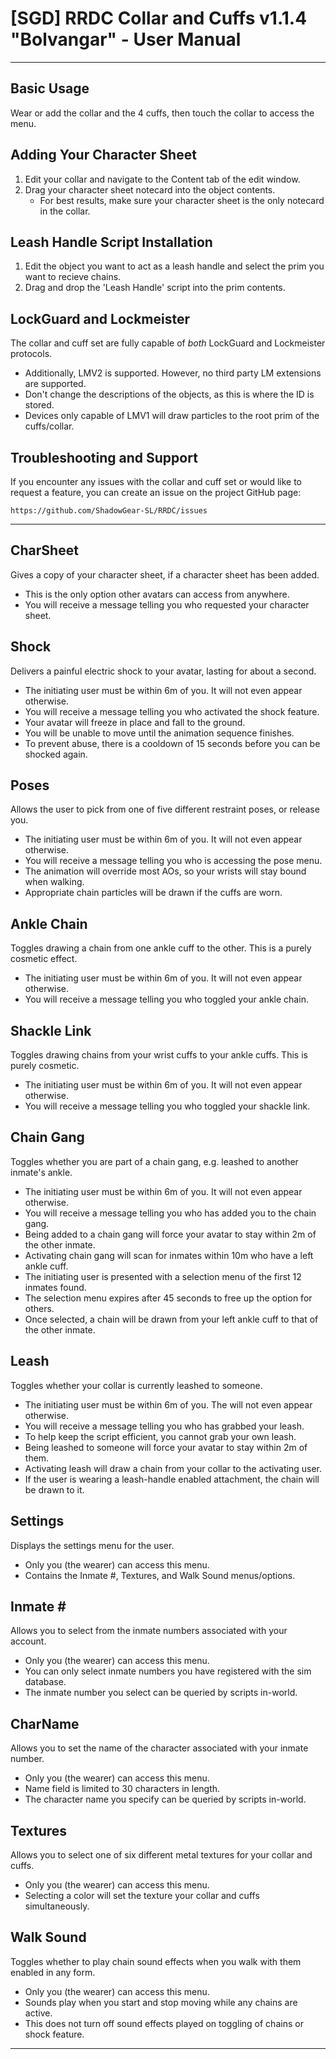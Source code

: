 # [SGD] RRDC Collar and Cuffs v1.1.4 "Bolvangar" - User Manual #

---------------------------------------------------------------------------------------------------

## Basic Usage ##
Wear or add the collar and the 4 cuffs, then touch the collar to access the menu.

## Adding Your Character Sheet ##
1. Edit your collar and navigate to the Content tab of the edit window.
2. Drag your character sheet notecard into the object contents.
    * For best results, make sure your character sheet is the only notecard in the collar.

## Leash Handle Script Installation ##
1. Edit the object you want to act as a leash handle and select the prim you want to recieve chains.
2. Drag and drop the 'Leash Handle' script into the prim contents.

## LockGuard and Lockmeister ##
The collar and cuff set are fully capable of _both_ LockGuard and Lockmeister protocols.
* Additionally, LMV2 is supported. However, no third party LM extensions are supported.
* Don't change the descriptions of the objects, as this is where the ID is stored.
* Devices only capable of LMV1 will draw particles to the root prim of the cuffs/collar.

## Troubleshooting and Support ##
If you encounter any issues with the collar and cuff set or would like to request a feature,
you can create an issue on the project GitHub page:

    https://github.com/ShadowGear-SL/RRDC/issues

---------------------------------------------------------------------------------------------------

## CharSheet ##
Gives a copy of your character sheet, if a character sheet has been added.
* This is the only option other avatars can access from anywhere.
* You will receive a message telling you who requested your character sheet.

## Shock ##
Delivers a painful electric shock to your avatar, lasting for about a second.
* The initiating user must be within 6m of you. It will not even appear otherwise.
* You will receive a message telling you who activated the shock feature.
* Your avatar will freeze in place and fall to the ground.
* You will be unable to move until the animation sequence finishes.
* To prevent abuse, there is a cooldown of 15 seconds before you can be shocked again.

## Poses ##
Allows the user to pick from one of five different restraint poses, or release you.
* The initiating user must be within 6m of you. It will not even appear otherwise.
* You will receive a message telling you who is accessing the pose menu.
* The animation will override most AOs, so your wrists will stay bound when walking.
* Appropriate chain particles will be drawn if the cuffs are worn.

## Ankle Chain ##
Toggles drawing a chain from one ankle cuff to the other. This is a purely cosmetic effect.
* The initiating user must be within 6m of you. It will not even appear otherwise.
* You will receive a message telling you who toggled your ankle chain.

## Shackle Link ##
Toggles drawing chains from your wrist cuffs to your ankle cuffs. This is purely cosmetic.
* The initiating user must be within 6m of you. It will not even appear otherwise.
* You will receive a message telling you who toggled your shackle link.

## Chain Gang ##
Toggles whether you are part of a chain gang, e.g. leashed to another inmate's ankle.
* The initiating user must be within 6m of you. It will not even appear otherwise.
* You will receive a message telling you who has added you to the chain gang.
* Being added to a chain gang will force your avatar to stay within 2m of the other inmate.
* Activating chain gang will scan for inmates within 10m who have a left ankle cuff.
* The initiating user is presented with a selection menu of the first 12 inmates found.
* The selection menu expires after 45 seconds to free up the option for others.
* Once selected, a chain will be drawn from your left ankle cuff to that of the other inmate.

## Leash ##
Toggles whether your collar is currently leashed to someone.
* The initiating user must be within 6m of you. The will not even appear otherwise.
* You will receive a message telling you who has grabbed your leash.
* To help keep the script efficient, you cannot grab your own leash.
* Being leashed to someone will force your avatar to stay within 2m of them.
* Activating leash will draw a chain from your collar to the activating user.
* If the user is wearing a leash-handle enabled attachment, the chain will be drawn to it.

## Settings ##
Displays the settings menu for the user.
* Only you (the wearer) can access this menu.
* Contains the Inmate #, Textures, and Walk Sound menus/options.

## Inmate # ##
Allows you to select from the inmate numbers associated with your account.
* Only you (the wearer) can access this menu.
* You can only select inmate numbers you have registered with the sim database.
* The inmate number you select can be queried by scripts in-world.

## CharName ##
Allows you to set the name of the character associated with your inmate number.
* Only you (the wearer) can access this menu.
* Name field is limited to 30 characters in length.
* The character name you specify can be queried by scripts in-world.

## Textures ##
Allows you to select one of six different metal textures for your collar and cuffs.
* Only you (the wearer) can access this menu.
* Selecting a color will set the texture your collar and cuffs simultaneously.

## Walk Sound ##
Toggles whether to play chain sound effects when you walk with them enabled in any form.
* Only you (the wearer) can access this menu.
* Sounds play when you start and stop moving while any chains are active.
* This does not turn off sound effects played on toggling of chains or shock feature.

---------------------------------------------------------------------------------------------------
